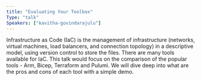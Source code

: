 ```yaml
---
title: "Evaluating Your Toolbox"
Type: "talk"
Speakers: ["kavitha-govindarajulu"]
---
```


Infrastructure as Code (IaC) is the management of infrastructure (networks, virtual machines, load balancers, and connection topology) in a descriptive model, using version control to store the files. There are many tools available for IaC. This talk would focus on the comparison of the popular tools - Arm, Bicep, Terraform and Pulumi. We will dive deep into what are the pros and cons of each tool with a simple demo.
